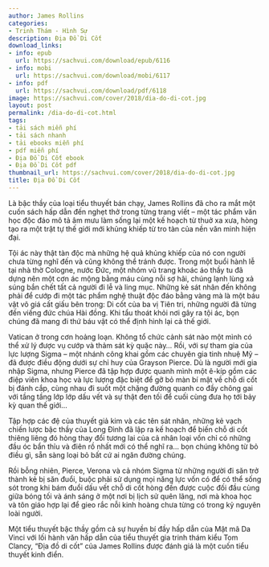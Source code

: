 ```yaml
---
author: James Rollins
categories:
- Trinh Thám - Hình Sự
description: Địa Đồ Di Cốt
download_links:
- info: epub
  url: https://sachvui.com/download/epub/6116
- info: mobi
  url: https://sachvui.com/download/mobi/6117
- info: pdf
  url: https://sachvui.com/download/pdf/6118
image: https://sachvui.com/cover/2018/dia-do-di-cot.jpg
layout: post
permalink: /dia-do-di-cot.html
tags:
- tải sách miễn phí
- tải sách nhanh
- tải ebooks miễn phí
- pdf miễn phí
- Địa Đồ Di Cốt ebook
- Địa Đồ Di Cốt pdf
thumbnail_url: https://sachvui.com/cover/2018/dia-do-di-cot.jpg
title: Địa Đồ Di Cốt
---
```


 <div class="item-desc text-justify"> <p>Là bậc thầy của loại tiểu thuyết bán chạy, James Rollins đã cho ra mắt một cuốn sách hấp dẫn đến nghẹt thở trong từng trang viết – một tác phẩm văn học độc đáo mô tả âm mưu làm sống lại một kế hoạch từ thuở xa xưa, hòng tạo ra một trật tự thế giới mới khủng khiếp từ tro tàn của nền văn minh hiện đại.</p><p>Tội ác này thật tàn độc mà những hệ quả khủng khiếp của nó con người chưa từng nghĩ đến và cũng không thể tránh được. Trong một buổi hành lễ tại nhà thờ Cologne, nước Đức, một nhóm vũ trang khoác áo thầy tu đã dựng nên một cơn ác mộng bằng máu cùng nỗi sợ hãi, chúng lạnh lùng xả súng bắn chết tất cả người đi lễ và ling mục. Những kẻ sát nhân đến không phải để cướp đi một tác phẩm nghệ thuật độc đáo bằng vàng mà là một báu vật vô giá cất giấu bên trong: Di cốt của ba vị Tiên tri, những người đã từng đến viếng đức chúa Hài đồng. Khi tẩu thoát khỏi nơi gây ra tội ác, bọn chúng đã mang đi thứ báu vật có thể định hình lại cả thế giới.</p><p>Vatican ở trong cơn hoảng loạn. Không tổ chức cảnh sát nào một mình có thể xử lý được vụ cướp và thảm sát kỳ quặc này… Rồi, với sự tham gia của lực lượng Sigma – một nhánh công khai gồm các chuyên gia tinh nhuệ Mỹ – đã được điều động dưới sự chỉ huy của Grayson Pierce. Dù là người mới gia nhập Sigma, nhưng Pierce đã tập hợp được quanh mình một ê-kíp gồm các điệp viên khoa học và lực lượng đặc biệt để gỡ bỏ màn bí mật về chỗ di cốt bị đánh cắp, cùng nhau đi suốt một chặng đường quanh co đầy chông gai với tầng tầng lớp lớp dấu vết và sự thật đen tối để cuối cùng đưa họ tới bảy kỳ quan thế giới…</p><p>Tập hợp các đệ của thuyết giả kim và các tên sát nhân, những kẻ vạch chiến lược bậc thầy của Long Đình đã lập ra kế hoạch để biến chỗ di cốt thiêng liêng đó hòng thay đổi tương lai của cả nhân loại vốn chỉ có những đầu óc bẩn thỉu và điên rồ nhất mới có thể nghĩ ra… bọn chúng không từ bỏ điều gì, sẵn sàng loại bỏ bất cứ ai ngăn đường chúng.</p><p>Rồi bỗng nhiên, Pierce, Verona và cả nhóm Sigma từ những người đi săn trở thành kẻ bị săn đuổi, buộc phải sử dụng mọi năng lực vốn có để có thể sống sót trong khi bám đuổi dấu vết chỗ di cốt hòng đến được cuộc đối đầu cùng giữa bóng tối và ánh sáng ở một nơi bị lịch sử quên lãng, nơi mà khoa học và tôn giáo hợp lại để gieo rắc nỗi kinh hoàng chưa từng có trong kỷ nguyên loài người.</p><p>Một tiểu thuyết bậc thầy gồm cả sự huyền bí đầy hấp dẫn của Mật mã Da Vinci với lối hành văn hấp dẫn của tiểu thuyết gia trinh thám kiểu Tom Clancy, “Địa đồ di cốt” của James Rollins được đánh giá là một cuốn tiểu thuyết kinh điển.</p> </div>